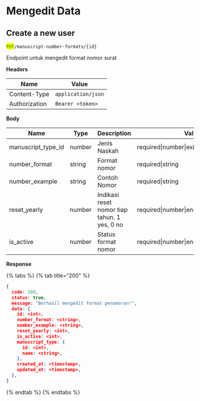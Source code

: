 # Mengedit Data

## Create a new user

<mark style="color:green;">`PUT`</mark>`/manuscript-number-formats/{id}`

Endpoint untuk mengedit format nomor surat

**Headers**

| Name          | Value              |
| ------------- | ------------------ |
| Content-Type  | `application/json` |
| Authorization | `Bearer <token>`   |

**Body**

| Name                 | Type   | Description                                  | Validation                                    |
| -------------------- | ------ | -------------------------------------------- | --------------------------------------------- |
| manuscript\_type\_id | number | Jenis Naskah                                 | required\|number\|exists:manuscript\_types.id |
| number\_format       | string | Format nomor                                 | required\|string                              |
| number\_example      | string | Contoh Nomor                                 | required\|string                              |
| reset\_yearly        | number | Indikasi reset nomor tiap tahun. 1 yes, 0 no | required\|number\|enum(1,0)                   |
| is\_active           | number | Status format nomor                          | required\|number\|enum(1,0)                   |

**Response**

{% tabs %}
{% tab title="200" %}
```json
{
  code: 200,
  status: true,
  message: "Berhasil mengedit format penomoran!",
  data: {
    id: <int>,
    number_format: <string>,
    number_example: <string>,
    reset_yearly: <int>,
    is_active: <int>,
    manuscript_type: {
      id: <int>,
      name: <string>,
    },
    created_at: <timestamp>,
    updated_at: <timestamp>,
  },
}
```
{% endtab %}
{% endtabs %}

